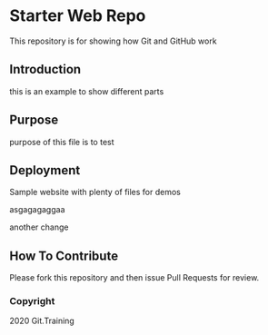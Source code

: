 # Starter Web Repo

This repository is for showing how Git and GitHub work

## Introduction

this is an example to show different parts

## Purpose

purpose of this file is to test

## Deployment

Sample website with plenty of files for demos

asgagagaggaa

another change
## How To Contribute

Please fork this repository and then issue Pull Requests for review.


### Copyright

2020 Git.Training